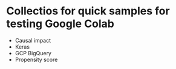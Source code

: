 # Collectios for quick samples for testing Google Colab

* Causal impact
* Keras
* GCP BigQuery
* Propensity score
